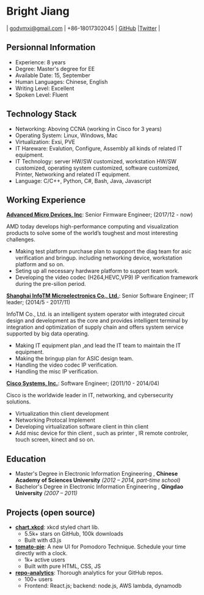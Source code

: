 Bright Jiang
============
| godvmxi@gmail.com | +86-18017302045 | [GitHub](htttps://github.com/godvmxi) |[Twitter](https://twitter.com/mygoddan) |


## Persionnal Information

* Experience:  8 years
* Degree: Master's degree for EE
* Available Date: 15, September
* Human Languages: Chinese, English
* Writing Level: Excellent
* Spoken Level: Fluent

## Technology Stack

- Networking: Aboving CCNA (working in Cisco for 3 years)
- Operating System: Linux, Windows, Mac
- Virtualization: Exsi, PVE
- IT Hareware: Evalution, Configure, Assembly all kinds of related IT equipment.
- IT Technology: server HW/SW customized, workstation HW/SW customized, operating system customized, software customized, Printer, Networking and related IT equipment.
- Language: C/C++, Python, C#, Bash, Java, Javascript


## Working Experience

**[Advanced Micro Devices, Inc](https://www.amd.com/)**: Senior Firmware Engineer;  (2017/12 - now)

AMD today develops high-performance computing and visualization products to solve some of the world’s toughest and most interesting challenges.

* Making test platform purchase plan to suppport the diag team for asic verification and bringup. including networking device, workstation platform and so on.
* Seting up all necessary hardware platform to support team work.
* Developing the video codec (H264,HEVC,VP9) IP verification framework during the pre-silion period.

**[Shanghai InfoTM Microelectronics Co., Ltd.](http://www.infotm.com)**: Senior Software Engineer; IT leader;  (2014/5 - 2017/11)

InfoTM Co., Ltd. is an intelligent system operator with integrated circuit design and development as the core and provides intelligent terminal by integration and optimization of supply chain and offers system service supported by big data operating.

* Making IT equipment plan ,and lead the IT team to maintain the IT equipment.
* Making the bringup plan for ASIC design team.
* Handling the video codec IP verification.
* Handling the misc IP verification.


**[Cisco Systems, Inc.](https://www.cisco.com/)**:  Software Engineer; (2011/10 - 2014/04)

Cisco is the worldwide leader in IT, networking, and cybersecurity solutions. 

* Virtualization thin client development 
* Networking Protocal Implement
* Developing virtualization software client in thin client
* Add misc device for thin client , such as printer , IR remote controler, touch screen, kinect and so on.


## Education

- Master's Degree in Electronic Information Engineering
, **Chinese Academy of Sciences University** *(2012 – 2014, part-time school)*
- Bachelor's Degree in Electronic Information Engineering
, **Qingdao University** *(2007 – 2011)*


## Projects (open source)

- **[chart.xkcd](https://github.com/timqian/chart.xkcd)**: xkcd styled chart lib.
  - 5.5k+ stars on GitHub, 100k downloads
  - Built with d3.js
- **[tomato-pie](https://github.com/t9tio/tomato-pie)**: A new UI for Pomodoro Technique. Schedule your time directly with a clock.
  - 1k+ active users
  - Built with pure HTML, CSS, JS
- **[repo-analytics](https://github.com/repo-analytics/repo-analytics.github.io)**: Thorough analytics for your GitHub repos.
  - 100+ users
  - Frontend: React.js; backend: node.js, AWS lambda, dynamodb



